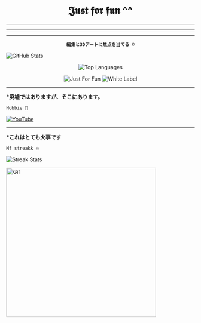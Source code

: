 <!-- README.md -->

<h1 align="center">𝕵𝖚𝖘𝖙 𝖋𝖔𝖗 𝖋𝖚𝖓 ^^</h1>

---
---
---
<p align="center">
  <b><code>編集と3Dアートに焦点を当てる ©</code></b>
</p>


  <img src="https://github-readme-stats.vercel.app/api?username=bxnefly&show_icons=true&hide_border=true&theme=radical&bg_color=b6e1da&title_color=ff4500&text_color=ffffff&icon_color=ffae42" alt="GitHub Stats">
</p>

<p align="center">
  <img src="https://github-readme-stats.vercel.app/api/top-langs/?username=bxnefly&layout=compact&hide_border=true&theme=radical&bg_color=000000&title_color=ff4500&text_color=ffffff&icon_color=ffae42" alt="Top Languages">
</p>

<p align="center">
  <img src="https://img.shields.io/badge/Status-Just%20For%20Fun-ff4500?style=flat-square&logo=github&logoColor=white" alt="Just For Fun">
  <img src="https://img.shields.io/badge/Type-White%20Label-ff4500?style=flat-square&logo=git&logoColor=white" alt="White Label">
</p>

---
<b>*廃墟ではありますが、そこにあります。</b>

 <code>Hobbie 🦇</code>

  <a href="https://www.youtube.com/@bxnefly">
    <img src="https://img.shields.io/badge/YouTube-ff4500?style=for-the-badge&logo=youtube&logoColor=white" alt="YouTube">
  </a>
</p>

---
<b>*これはとても火事です</b>


<code>Mf streakk 🔥</code>

  <img src="https://github-readme-streak-stats.herokuapp.com/?user=bxnefly&theme=dark&background=88c8bf&ring=ff4500&fire=ffae42&currStreakLabel=ffffff" alt="Streak Stats">
</p>
  <img src="https://github.com/user-attachments/assets/0c327b8e-da2a-4735-93c2-4e4eacab75cc" alt="Gif" width="400px">
</p>